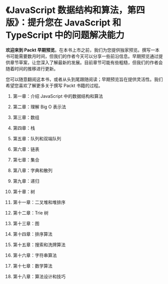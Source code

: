 # 《JavaScript 数据结构和算法，第四版》：提升您在 JavaScript 和 TypeScript 中的问题解决能力

**欢迎来到 Packt 早期预览**。在本书上市之前，我们为您提供独家预览。撰写一本书可能需要数月时间，但我们的作者今天可以分享一些前沿信息。早期预览通过提供章节草案，让您深入了解最新的发展。目前章节可能有些粗糙，但我们的作者会随着时间的推移进行更新。

您可以随意翻阅这本书，或者从头到尾跟随阅读；早期预览旨在提供灵活性。我们希望您喜欢了解更多关于撰写 Packt 书籍的过程。

1.  第一章：介绍 JavaScript 中的数据结构和算法

1.  第二章：理解 Big O 表示法

1.  第三章：数组

1.  第四章：栈

1.  第五章：队列和双端队列

1.  第六章：链表

1.  第七章：集合

1.  第八章：字典和散列

1.  第九章：递归

1.  第十章：树

1.  第十一章：二叉堆和堆排序

1.  第十二章：Trie 树

1.  第十三章：图

1.  第十四章：排序算法

1.  第十五章：搜索和洗牌算法

1.  第十六章：字符串算法

1.  第十七章：数学算法

1.  第十八章：算法设计和技巧
